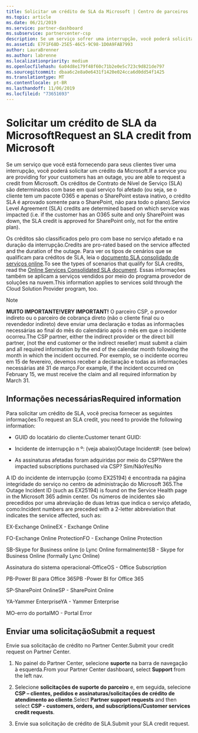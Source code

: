 ```yaml
---
title: Solicitar um crédito de SLA da Microsoft | Centro de parceiros
ms.topic: article
ms.date: 06/21/2019
ms.service: partner-dashboard
ms.subservice: partnercenter-csp
description: Se um serviço sofrer uma interrupção, você poderá solicitar um crédito de SLA para o cliente.
ms.assetid: E7F1F68D-25E5-46C5-9C98-1D0A9FAB7993
author: LauraBrenner
ms.author: labrenne
ms.localizationpriority: medium
ms.openlocfilehash: 6a04d8e179f48f60c71b2e0e5c723c9d821de797
ms.sourcegitcommit: dbaa6c2e8a0e6431f1420e024cca6d0dd54f1425
ms.translationtype: MT
ms.contentlocale: pt-BR
ms.lasthandoff: 11/06/2019
ms.locfileid: "73651693"
---
```

# <a name="request-an-sla-credit-from-microsoft"></a><span data-ttu-id="560e2-103">Solicitar um crédito de SLA da Microsoft</span><span class="sxs-lookup"><span data-stu-id="560e2-103">Request an SLA credit from Microsoft</span></span> 

<span data-ttu-id="560e2-104">Se um serviço que você está fornecendo para seus clientes tiver uma interrupção, você poderá solicitar um crédito da Microsoft.</span><span class="sxs-lookup"><span data-stu-id="560e2-104">If a service you are providing for your customers has an outage, you are able to request a credit from Microsoft.</span></span> <span data-ttu-id="560e2-105">Os créditos de Contrato de Nível de Serviço (SLA) são determinados com base em qual serviço foi afetado (ou seja, se o cliente tem um pacote O365 e apenas o SharePoint estava inativo, o crédito SLA é aprovado somente para o SharePoint, não para todo o plano).</span><span class="sxs-lookup"><span data-stu-id="560e2-105">Service Level Agreement (SLA) credits are determined based on which service was impacted (i.e. if the customer has an O365 suite and only SharePoint was down, the SLA credit is approved for SharePoint only, not for the entire plan).</span></span>

<span data-ttu-id="560e2-106">Os créditos são classificados pelo pro com base no serviço afetado e na duração da interrupção.</span><span class="sxs-lookup"><span data-stu-id="560e2-106">Credits are pro-rated based on the service affected and the duration of the outage.</span></span> <span data-ttu-id="560e2-107">Para ver os tipos de cenários que se qualificam para créditos de SLA, leia o [documento SLA consolidado de serviços online](http://www.microsoftvolumelicensing.com/DocumentSearch.aspx?Mode=3&DocumentTypeId=37).</span><span class="sxs-lookup"><span data-stu-id="560e2-107">To see the types of scenarios that qualify for SLA credits, read the [Online Services Consolidated SLA document](http://www.microsoftvolumelicensing.com/DocumentSearch.aspx?Mode=3&DocumentTypeId=37).</span></span> <span data-ttu-id="560e2-108">Essas informações também se aplicam a serviços vendidos por meio do programa provedor de soluções na nuvem.</span><span class="sxs-lookup"><span data-stu-id="560e2-108">This information applies to services sold through the Cloud Solution Provider program, too.</span></span>

>[!Note]
><span data-ttu-id="560e2-109">**MUITO IMPORTANTE!**</span><span class="sxs-lookup"><span data-stu-id="560e2-109">**VERY IMPORTANT!**</span></span> <span data-ttu-id="560e2-110">O parceiro CSP, o provedor indireto ou o parceiro de cobrança direto (não o cliente final ou o revendedor indireto) deve enviar uma declaração e todas as informações necessárias ao final do mês do calendário após o mês em que o incidente ocorreu.</span><span class="sxs-lookup"><span data-stu-id="560e2-110">The CSP partner, either the indirect provider or the direct bill partner, (not the end customer or the indirect reseller) must submit a claim and all required information by the end of the calendar month following the month in which the incident occurred.</span></span> <span data-ttu-id="560e2-111">Por exemplo, se o incidente ocorreu em 15 de fevereiro, devemos receber a declaração e todas as informações necessárias até 31 de março.</span><span class="sxs-lookup"><span data-stu-id="560e2-111">For example, if the incident occurred on February 15, we must receive the claim and all required information by March 31.</span></span> 

## <a name="required-information"></a><span data-ttu-id="560e2-112">Informações necessárias</span><span class="sxs-lookup"><span data-stu-id="560e2-112">Required information</span></span>


<span data-ttu-id="560e2-113">Para solicitar um crédito de SLA, você precisa fornecer as seguintes informações:</span><span class="sxs-lookup"><span data-stu-id="560e2-113">To request an SLA credit, you need to provide the following information:</span></span> 

- <span data-ttu-id="560e2-114">GUID do locatário do cliente:</span><span class="sxs-lookup"><span data-stu-id="560e2-114">Customer tenant GUID:</span></span> 

- <span data-ttu-id="560e2-115">Incidente de interrupção n º: (veja abaixo)</span><span class="sxs-lookup"><span data-stu-id="560e2-115">Outage Incident#: (see below)</span></span>

- <span data-ttu-id="560e2-116">As assinaturas afetadas foram adquiridas por meio do CSP?</span><span class="sxs-lookup"><span data-stu-id="560e2-116">Were the impacted subscriptions purchased via CSP?</span></span> <span data-ttu-id="560e2-117">Sim/Não</span><span class="sxs-lookup"><span data-stu-id="560e2-117">Yes/No</span></span>

<span data-ttu-id="560e2-118">A ID do incidente de interrupção (como EX25194) é encontrada na página integridade do serviço no centro de administração do Microsoft 365.</span><span class="sxs-lookup"><span data-stu-id="560e2-118">The Outage Incident ID (such as EX25194) is found on the Service Health page in the Microsoft 365 admin center.</span></span> <span data-ttu-id="560e2-119">Os números de incidentes são precedidos por uma abreviação de duas letras que indica o serviço afetado, como:</span><span class="sxs-lookup"><span data-stu-id="560e2-119">Incident numbers are preceded with a 2-letter abbreviation that indicates the service affected, such as:</span></span>

<span data-ttu-id="560e2-120">EX-Exchange Online</span><span class="sxs-lookup"><span data-stu-id="560e2-120">EX - Exchange Online</span></span>

<span data-ttu-id="560e2-121">FO-Exchange Online Protection</span><span class="sxs-lookup"><span data-stu-id="560e2-121">FO - Exchange Online Protection</span></span>

<span data-ttu-id="560e2-122">SB-Skype for Business online (o Lync Online formalmente)</span><span class="sxs-lookup"><span data-stu-id="560e2-122">SB - Skype for Business Online (formally Lync Online)</span></span>

<span data-ttu-id="560e2-123">Assinatura do sistema operacional-Office</span><span class="sxs-lookup"><span data-stu-id="560e2-123">OS - Office Subscription</span></span>

<span data-ttu-id="560e2-124">PB-Power BI para Office 365</span><span class="sxs-lookup"><span data-stu-id="560e2-124">PB -Power BI for Office 365</span></span>

<span data-ttu-id="560e2-125">SP-SharePoint Online</span><span class="sxs-lookup"><span data-stu-id="560e2-125">SP - SharePoint Online</span></span>

<span data-ttu-id="560e2-126">YA-Yammer Enterprise</span><span class="sxs-lookup"><span data-stu-id="560e2-126">YA - Yammer Enterprise</span></span>

<span data-ttu-id="560e2-127">MO-erro do portal</span><span class="sxs-lookup"><span data-stu-id="560e2-127">MO - Portal Error</span></span>

## <a name="submit-a-request"></a><span data-ttu-id="560e2-128">Enviar uma solicitação</span><span class="sxs-lookup"><span data-stu-id="560e2-128">Submit a request</span></span>

<span data-ttu-id="560e2-129">Envie sua solicitação de crédito no Partner Center.</span><span class="sxs-lookup"><span data-stu-id="560e2-129">Submit your credit request on Partner Center.</span></span>

1. <span data-ttu-id="560e2-130">No painel do Partner Center, selecione **suporte** na barra de navegação à esquerda.</span><span class="sxs-lookup"><span data-stu-id="560e2-130">From your Partner Center dashboard, select **Support** from the left nav.</span></span>

2. <span data-ttu-id="560e2-131">Selecione **solicitações de suporte do parceiro** e, em seguida, selecione **CSP – clientes, pedidos e assinaturas/solicitações de crédito de atendimento ao cliente**.</span><span class="sxs-lookup"><span data-stu-id="560e2-131">Select **Partner support requests** and then select **CSP - customers, orders, and subscriptions/Customer services credit requests**.</span></span>

3. <span data-ttu-id="560e2-132">Envie sua solicitação de crédito de SLA.</span><span class="sxs-lookup"><span data-stu-id="560e2-132">Submit your SLA credit request.</span></span>





